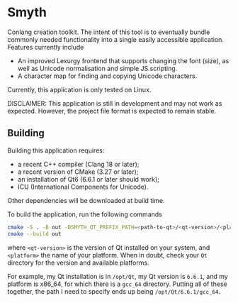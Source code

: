 # Smyth
Conlang creation toolkit. The intent of this tool is to eventually bundle commonly
needed functionality into a single easily accessible application. Features currently
include
- An improved Lexurgy frontend that supports changing the font (size), as well as Unicode
  normalisation and simple JS scripting.
- A character map for finding and copying Unicode characters.

Currently, this application is only tested on Linux.

DISCLAIMER: This application is still in development and may not work as expected. 
However, the project file format is expected to remain stable.

## Building
Building this application requires:
- a recent C++ compiler (Clang 18 or later);
- a recent version of CMake (3.27 or later);
- an installation of Qt6 (6.6.1 or later should work);
- ICU (International Components for Unicode).

Other dependencies will be downloaded at build time.

To build the application, run the following commands
```bash
cmake -S . -B out -DSMYTH_QT_PREFIX_PATH=<path-to-qt>/<qt-version>/<platform>
cmake --build out
``` 
where `<qt-version>` is the version of Qt installed on your system, and `<platform>` 
the name of your platform. When in doubt, check your `Qt` directory for the version
and available platforms.

For example, my Qt installation is in `/opt/Qt`, my Qt version is `6.6.1`, and my
platform is x86_64, for which there is a `gcc_64` directory. Putting all of these
together, the path I need to specify ends up being `/opt/Qt/6.6.1/gcc_64`.

